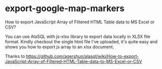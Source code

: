 # export-google-map-markers

How to export JavaScript Array of Filtered HTML Table data to MS Excel or CSV?

You can use AlaSQL with js-xlsx library to export data locally in XLSX file format. Kindly checkout the single html file I've uploaded, it's quite easy and shows you how to export js array to an xlsx document.

Thanks to https://github.com/agershun/alasql/wiki/How-to-export-JavaScript-Array-of-Filtered-HTML-Table-data-to-MS-Excel-or-CSV
